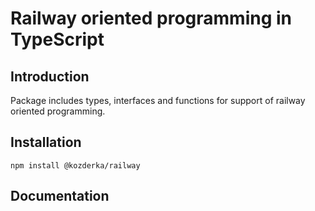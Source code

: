 # Railway oriented programming in TypeScript

## Introduction

Package includes types, interfaces and functions for support of railway oriented programming.

## Installation

`npm install @kozderka/railway`

## Documentation

